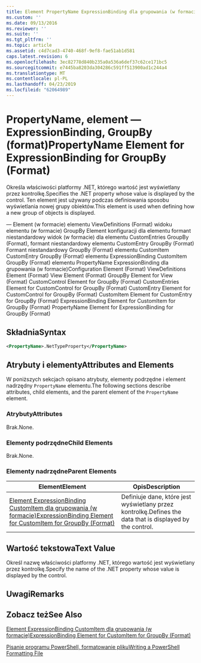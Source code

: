 ```yaml
---
title: Element PropertyName ExpressionBinding dla grupowania (w formacie) | Dokumentacja firmy Microsoft
ms.custom: ''
ms.date: 09/13/2016
ms.reviewer: ''
ms.suite: ''
ms.tgt_pltfrm: ''
ms.topic: article
ms.assetid: c4d7cad3-4740-468f-9ef8-fae51ab1d581
caps.latest.revision: 6
ms.openlocfilehash: 3ec82778d840b235a0a536a6def37c62ce171bc5
ms.sourcegitcommit: e7445ba8203da304286c591ff513900ad1c244a4
ms.translationtype: MT
ms.contentlocale: pl-PL
ms.lasthandoff: 04/23/2019
ms.locfileid: "62064989"
---
```

# <a name="propertyname-element-for-expressionbinding-for-groupby-format"></a><span data-ttu-id="9d6be-102">PropertyName, element — ExpressionBinding, GroupBy (format)</span><span class="sxs-lookup"><span data-stu-id="9d6be-102">PropertyName Element for ExpressionBinding for GroupBy (Format)</span></span>

<span data-ttu-id="9d6be-103">Określa właściwości platformy .NET, którego wartość jest wyświetlany przez kontrolkę.</span><span class="sxs-lookup"><span data-stu-id="9d6be-103">Specifies the .NET property whose value is displayed by the control.</span></span> <span data-ttu-id="9d6be-104">Ten element jest używany podczas definiowania sposobu wyświetlania nowej grupy obiektów.</span><span class="sxs-lookup"><span data-stu-id="9d6be-104">This element is used when defining how a new group of objects is displayed.</span></span>

<span data-ttu-id="9d6be-105">— Element (w formacie) elementu ViewDefinitions (Format) widoku elementu (w formacie) GroupBy Element konfiguracji dla elementu formant niestandardowy widok (w formacie) dla elementu CustomEntries GroupBy (Format), formant niestandardowy elementu CustomEntry GroupBy (Format) Formant niestandardowy GroupBy (Format) elementu CustomItem CustomEntry GroupBy (Format) elementu ExpressionBinding CustomItem GroupBy (Format) elementu PropertyName ExpressionBinding dla grupowania (w formacie)</span><span class="sxs-lookup"><span data-stu-id="9d6be-105">Configuration Element (Format) ViewDefinitions Element (Format) View Element (Format) GroupBy Element for View (Format) CustomControl Element for GroupBy (Format) CustomEntries Element for CustomControl for GroupBy (Format) CustomEntry Element for CustomControl for GroupBy (Format) CustomItem Element for CustomEntry for GroupBy (Format) ExpressionBinding Element for CustomItem for GroupBy (Format) PropertyName Element for ExpressionBinding for GroupBy (Format)</span></span>

## <a name="syntax"></a><span data-ttu-id="9d6be-106">Składnia</span><span class="sxs-lookup"><span data-stu-id="9d6be-106">Syntax</span></span>

```xml
<PropertyName>.NetTypeProperty</PropertyName>
```

## <a name="attributes-and-elements"></a><span data-ttu-id="9d6be-107">Atrybuty i elementy</span><span class="sxs-lookup"><span data-stu-id="9d6be-107">Attributes and Elements</span></span>

<span data-ttu-id="9d6be-108">W poniższych sekcjach opisano atrybuty, elementy podrzędne i element nadrzędny `PropertyName` elementu.</span><span class="sxs-lookup"><span data-stu-id="9d6be-108">The following sections describe attributes, child elements, and the parent element of the `PropertyName` element.</span></span>

### <a name="attributes"></a><span data-ttu-id="9d6be-109">Atrybuty</span><span class="sxs-lookup"><span data-stu-id="9d6be-109">Attributes</span></span>

<span data-ttu-id="9d6be-110">Brak.</span><span class="sxs-lookup"><span data-stu-id="9d6be-110">None.</span></span>

### <a name="child-elements"></a><span data-ttu-id="9d6be-111">Elementy podrzędne</span><span class="sxs-lookup"><span data-stu-id="9d6be-111">Child Elements</span></span>

<span data-ttu-id="9d6be-112">Brak.</span><span class="sxs-lookup"><span data-stu-id="9d6be-112">None.</span></span>

### <a name="parent-elements"></a><span data-ttu-id="9d6be-113">Elementy nadrzędne</span><span class="sxs-lookup"><span data-stu-id="9d6be-113">Parent Elements</span></span>

|<span data-ttu-id="9d6be-114">Element</span><span class="sxs-lookup"><span data-stu-id="9d6be-114">Element</span></span>|<span data-ttu-id="9d6be-115">Opis</span><span class="sxs-lookup"><span data-stu-id="9d6be-115">Description</span></span>|
|-------------|-----------------|
|[<span data-ttu-id="9d6be-116">Element ExpressionBinding CustomItem dla grupowania (w formacie)</span><span class="sxs-lookup"><span data-stu-id="9d6be-116">ExpressionBinding Element for CustomItem for GroupBy (Format)</span></span>](./expressionbinding-element-for-customitem-for-groupby-format.md)|<span data-ttu-id="9d6be-117">Definiuje dane, które jest wyświetlany przez kontrolkę.</span><span class="sxs-lookup"><span data-stu-id="9d6be-117">Defines the data that is displayed by the control.</span></span>|

## <a name="text-value"></a><span data-ttu-id="9d6be-118">Wartość tekstowa</span><span class="sxs-lookup"><span data-stu-id="9d6be-118">Text Value</span></span>

<span data-ttu-id="9d6be-119">Określ nazwę właściwości platformy .NET, którego wartość jest wyświetlany przez kontrolkę.</span><span class="sxs-lookup"><span data-stu-id="9d6be-119">Specify the name of the .NET property whose value is displayed by the control.</span></span>

## <a name="remarks"></a><span data-ttu-id="9d6be-120">Uwagi</span><span class="sxs-lookup"><span data-stu-id="9d6be-120">Remarks</span></span>

## <a name="see-also"></a><span data-ttu-id="9d6be-121">Zobacz też</span><span class="sxs-lookup"><span data-stu-id="9d6be-121">See Also</span></span>

[<span data-ttu-id="9d6be-122">Element ExpressionBinding CustomItem dla grupowania (w formacie)</span><span class="sxs-lookup"><span data-stu-id="9d6be-122">ExpressionBinding Element for CustomItem for GroupBy (Format)</span></span>](./expressionbinding-element-for-customitem-for-groupby-format.md)

[<span data-ttu-id="9d6be-123">Pisanie programu PowerShell, formatowanie pliku</span><span class="sxs-lookup"><span data-stu-id="9d6be-123">Writing a PowerShell Formatting File</span></span>](./writing-a-powershell-formatting-file.md)
